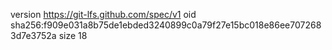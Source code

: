 version https://git-lfs.github.com/spec/v1
oid sha256:f909e031a8b75de1ebded3240899c0a79f27e15bc018e86ee7072683d7e3752a
size 18
